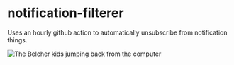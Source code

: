 # notification-filterer

Uses an hourly github action to automatically unsubscribe from notification things. 

![The Belcher kids jumping back from the computer](http://www.reactiongifs.com/r/2013/09/bobs-omg.gif)
